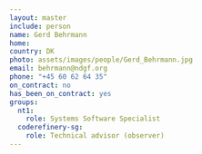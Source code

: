 ```yaml
---
layout: master
include: person
name: Gerd Behrmann
home:
country: DK
photo: assets/images/people/Gerd_Behrmann.jpg
email: behrmann@ndgf.org
phone: "+45 60 62 64 35"
on_contract: no
has_been_on_contract: yes
groups:
  nt1:
    role: Systems Software Specialist
  coderefinery-sg:
    role: Technical advisor (observer)
---
```

